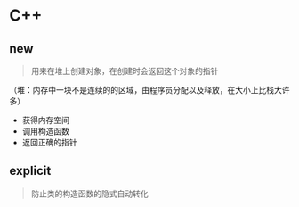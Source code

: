 # C++

## new

> 用来在堆上创建对象，在创建时会返回这个对象的指针

（堆：内存中一块不是连续的的区域，由程序员分配以及释放，在大小上比栈大许多）

- 获得内存空间
- 调用构造函数
- 返回正确的指针



## explicit

> 防止类的构造函数的隐式自动转化